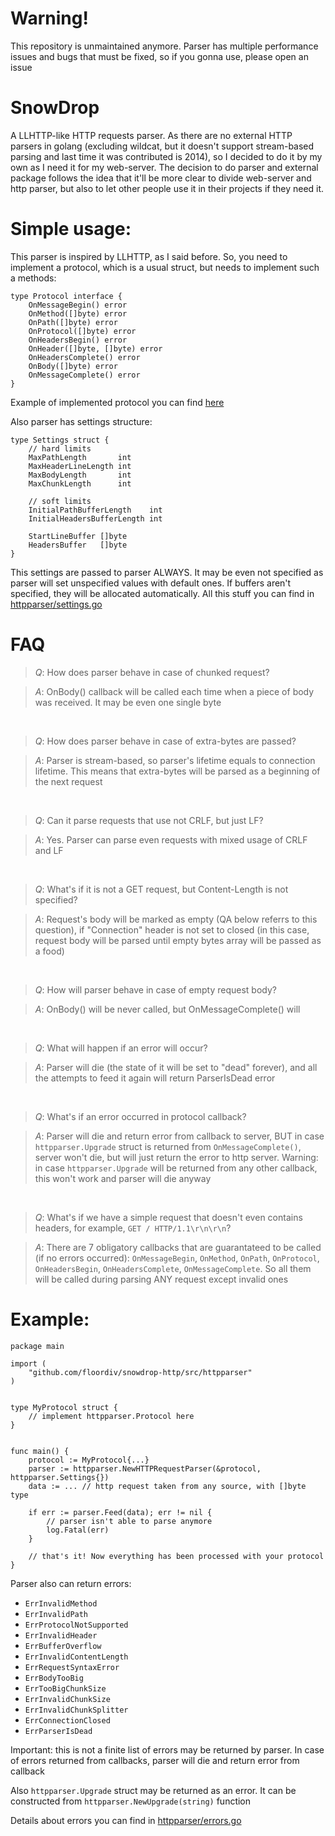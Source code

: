 # Warning!
This repository is unmaintained anymore. Parser has multiple performance issues and bugs that must be fixed, so if you gonna use, please open an issue 

# SnowDrop
A LLHTTP-like HTTP requests parser. As there are no external HTTP parsers in golang (excluding wildcat, but it doesn't support stream-based parsing and last time it was contributed is 2014), so I decided to do it by my own as I need it for my web-server. The decision to do parser and external package follows the idea that it'll be more clear to divide web-server and http parser, but also to let other people use it in their projects if they need it. 

# Simple usage:
This parser is inspired by LLHTTP, as I said before. So, you need to implement a protocol, which is a usual struct, but needs to implement such a methods:

```golang
type Protocol interface {
	OnMessageBegin() error
	OnMethod([]byte) error
	OnPath([]byte) error
	OnProtocol([]byte) error
	OnHeadersBegin() error
	OnHeader([]byte, []byte) error
	OnHeadersComplete() error
	OnBody([]byte) error
	OnMessageComplete() error
}
```

Example of implemented protocol you can find [here](https://github.com/floordiv/snowdrop-http/blob/master/tests/parser_test.go#L12)

Also parser has settings structure:

```golang
type Settings struct {
	// hard limits
	MaxPathLength       int
	MaxHeaderLineLength int
	MaxBodyLength       int
	MaxChunkLength      int

	// soft limits
	InitialPathBufferLength    int
	InitialHeadersBufferLength int

	StartLineBuffer []byte
	HeadersBuffer   []byte
}
```

This settings are passed to parser ALWAYS. It may be even not specified as parser will set unspecified values with default ones. If buffers aren't specified, they will be allocated automatically. All this stuff you can find in [httpparser/settings.go](https://github.com/fakefloordiv/snowdrop-http/blob/master/httpparser/settings.go)

# FAQ
> *Q*: How does parser behave in case of chunked request?

> *A*: OnBody() callback will be called each time when a piece of body was received. It may be even one single byte

<br>

> *Q*: How does parser behave in case of extra-bytes are passed?

> *A*: Parser is stream-based, so parser's lifetime equals to connection lifetime. This means that extra-bytes will be parsed as a beginning of the next request

<br>

> *Q*: Can it parse requests that use not CRLF, but just LF?

> *A*: Yes. Parser can parse even requests with mixed usage of CRLF and LF

<br>

> *Q*: What's if it is not a GET request, but Content-Length is not specified?

> *A*: Request's body will be marked as empty (QA below referrs to this question), if "Connection" header is not set to closed (in this case, request body will be parsed until empty bytes array will be passed as a food)

<br>

> *Q*: How will parser behave in case of empty request body?

> *A*: OnBody() will be never called, but OnMessageComplete() will

<br>

> *Q*: What will happen if an error will occur?

> *A*: Parser will die (the state of it will be set to "dead" forever), and all the attempts to feed it again will return ParserIsDead error

<br>

> *Q*: What's if an error occurred in protocol callback? 

> *A*: Parser will die and return error from callback to server, BUT in case `httpparser.Upgrade` struct is returned from `OnMessageComplete()`, server won't die, but will just return the error to http server. Warning: in case `httpparser.Upgrade` will be returned from any other callback, this won't work and parser will die anyway

<br>

> *Q*: What's if we have a simple request that doesn't even contains headers, for example, `GET / HTTP/1.1\r\n\r\n`?

> *A*: There are 7 obligatory callbacks that are guarantateed to be called (if no errors occurred): `OnMessageBegin`, `OnMethod`, `OnPath`, `OnProtocol`, `OnHeadersBegin`, `OnHeadersComplete`, `OnMessageComplete`. So all them will be called during parsing ANY request except invalid ones

# Example:

```golang
package main

import (
	"github.com/floordiv/snowdrop-http/src/httpparser"
)


type MyProtocol struct {
	// implement httpparser.Protocol here
}


func main() {
	protocol := MyProtocol{...}
	parser := httpparser.NewHTTPRequestParser(&protocol, httpparser.Settings{})
	data := ... // http request taken from any source, with []byte type
	
	if err := parser.Feed(data); err != nil {
		// parser isn't able to parse anymore
		log.Fatal(err)
	}
	
	// that's it! Now everything has been processed with your protocol
}
```

Parser also can return errors:
- `ErrInvalidMethod`      
- `ErrInvalidPath`
- `ErrProtocolNotSupported`
- `ErrInvalidHeader`
- `ErrBufferOverflow`
- `ErrInvalidContentLength`
- `ErrRequestSyntaxError`
- `ErrBodyTooBig`
- `ErrTooBigChunkSize`
- `ErrInvalidChunkSize`
- `ErrInvalidChunkSplitter`
- `ErrConnectionClosed`
- `ErrParserIsDead`

Important: this is not a finite list of errors may be returned by parser. In case of errors returned from callbacks, parser will die and return error from callback

Also `httpparser.Upgrade` struct may be returned as an error. It can be constructed from `httpparser.NewUpgrade(string)` function

Details about errors you can find in [httpparser/errors.go](https://github.com/fakefloordiv/snowdrop-http/blob/master/httpparser/errors.go)
